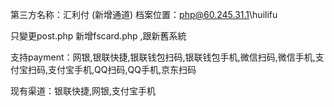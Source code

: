 第三方名称：汇利付 (新增通道)
档案位置：php@60.245.31.1\huilifu  
 
只變更post.php 新增fscard.php ,跟新舊系統
 
支持payment：网银,银联快捷,银联钱包扫码,银联钱包手机,微信扫码,微信手机,支付宝扫码,支付宝手机,QQ扫码,QQ手机,京东扫码
 
现有渠道：银联快捷,网银,支付宝手机
 